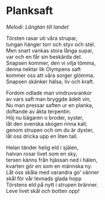 # Planksaft
*Melodi: Längtan till landet*

Törsten rasar uti våra strupar,  
tungan hänger torr och styv och stel.  
Men snart vankas stora långa supar,  
var och en får sin beskärda del.  
Snapsen kommer, den vi vilja tömma,  
denna nektar lik Olympens saft  
kommer oss att våra sorger glömma.  
Snapsen skänker hälsa, liv och kraft.  

Fordom odlade man vindruvsrankor  
av vars saft man bryggde ädelt vin,  
Nu man pressar saften ur en planka,  
doftande av äkta terpentin.  
Höj nu bägaren o broder, syster,  
låt den svenska skogen rinna kall,  
genom strupen och om du är dyster,  
låt oss dricka upp en liten tall.  

Helan tänder helig eld i själen,  
halvan rosar livet som en sky,  
tersen känns från hjässan ned i hälen,  
kvarten gör en som en männska ny.  
Låt oss skåla med varandra go’ vänner  
skål för vår levnads glada hopp  
Törstens eld på nytt i strupen bränner.  
Leve livet skål och botten opp!  